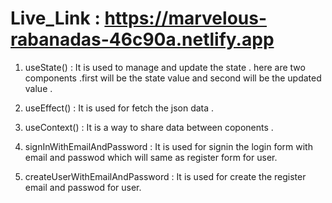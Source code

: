 # Live_Link : https://marvelous-rabanadas-46c90a.netlify.app




1. useState() : It is used to manage and update the state . here are two components .first will be the state value and second will be the updated value .

2. useEffect() : It is used for fetch the json data .

3. useContext() : It is a way to share data between coponents .

4. signInWithEmailAndPassword : It is used for signin the login form with email and passwod which will same as register form for user.

5. createUserWithEmailAndPassword : It is used for create the register email and passwod for user.
